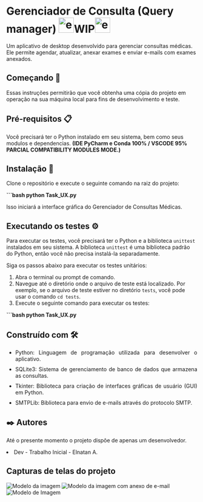 # Gerenciador de Consulta (Query manager) **<img width="40" height="40" src="https://img.icons8.com/color/48/error--v1.png" alt="error--v1"/>WIP<img width="40" height="40" src="https://img.icons8.com/color/48/error--v1.png" alt="error--v1"/>**
Um aplicativo de desktop desenvolvido para gerenciar consultas médicas. Ele permite agendar, atualizar, anexar exames e enviar e-mails com exames anexados.


## Começando 🚀
Essas instruções permitirão que você obtenha uma cópia do projeto em operação na sua máquina local para fins de desenvolvimento e teste.



## Pré-requisitos 📋
Você precisará ter o Python instalado em seu sistema, bem como seus modulos e dependencias. **(IDE PyCharm e Conda 100% / VSCODE 95% PARCIAL COMPATIBILITY MODULES MODE.)**



## Instalação 🔧
Clone o repositório e execute o seguinte comando na raiz do projeto:

**```bash
python Task_UX.py**

Isso iniciará a interface gráfica do Gerenciador de Consultas Médicas.



## Executando os testes ⚙️
Para executar os testes, você precisará ter o Python e a biblioteca `unittest` instalados em seu sistema. A biblioteca `unittest` é uma biblioteca padrão do Python, então você não precisa instalá-la separadamente.

Siga os passos abaixo para executar os testes unitários:

1. Abra o terminal ou prompt de comando.
2. Navegue até o diretório onde o arquivo de teste está localizado. Por exemplo, se o arquivo de teste estiver no diretório `tests`, você pode usar o comando `cd tests`.
3. Execute o seguinte comando para executar os testes:

**```bash
python Task_UX.py**



## Construído com 🛠️
<ul style="list-style-type: disc; text-align: justify;">
    <li style="margin-bottom: 10px;">Python: Linguagem de programação utilizada para desenvolver o aplicativo.</li>
    <li style="margin-bottom: 10px;">SQLite3: Sistema de gerenciamento de banco de dados que armazena as consultas.</li>
    <li style="margin-bottom: 10px;">Tkinter: Biblioteca para criação de interfaces gráficas de usuário (GUI) em Python.</li>
    <li style="margin-bottom: 10px;">SMTPLib: Biblioteca para envio de e-mails através do protocolo SMTP.</li>
</ul>





## ✒️ Autores
Até o presente momento o projeto dispõe de apenas um desenvolvedor.
<li>Dev - Trabalho Inicial - Elnatan A.</li>


## Capturas de telas do projeto
<img src="https://github.com/ElnatanAlves/Gerenciador-de-Consulta-WIP-/assets/156375539/7881774b-6869-4731-af44-750e0c624ce0" alt="Modelo da imagem">
<img src="https://github.com/ElnatanAlves/Gerenciador-de-Consulta-WIP-/assets/156375539/663c8759-84a0-47d2-9129-4f90ae12f3ef" alt="Modelo da imagem com anexo de e-mail">
<img src="https://github.com/ElnatanAlves/Gerenciador-de-Consulta-WIP-/assets/156375539/1d7eb3e8-cea1-4637-8d51-75679d7cfe8b" alt="Modelo de Imagem">
